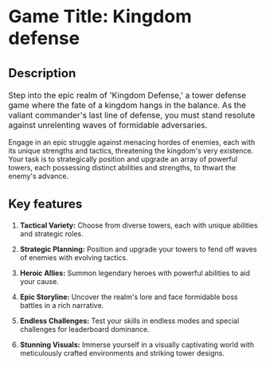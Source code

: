 <h1 style="font-size: 36px;">Game Title: Kingdom defense</h1>
<h2 style="font-size: 24px;">Description</h2>
<p style="font-size: 16px;">Step into the epic realm of 'Kingdom Defense,' a tower defense game where the fate of a kingdom hangs in the balance. As the valiant commander's last line of defense, you must stand resolute against unrelenting waves of formidable adversaries.

Engage in an epic struggle against menacing hordes of enemies, each with its unique strengths and tactics, threatening the kingdom's very existence. Your task is to strategically position and upgrade an array of powerful towers, each possessing distinct abilities and strengths, to thwart the enemy's advance.</p>
<h2 style="font-size: 24px;">Key features</h2>
<p style="font-size: 16px;">

1. **Tactical Variety:** Choose from diverse towers, each with unique abilities and strategic roles.

2. **Strategic Planning:** Position and upgrade your towers to fend off waves of enemies with evolving tactics.

3. **Heroic Allies:** Summon legendary heroes with powerful abilities to aid your cause.

4. **Epic Storyline:** Uncover the realm's lore and face formidable boss battles in a rich narrative.

5. **Endless Challenges:** Test your skills in endless modes and special challenges for leaderboard dominance.

6. **Stunning Visuals:** Immerse yourself in a visually captivating world with meticulously crafted environments and striking tower designs.</p>


